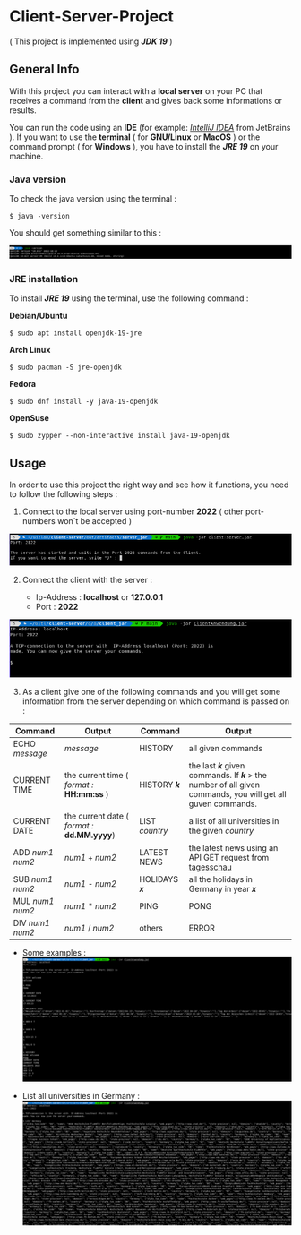 # Client-Server-Project

(  This project is implemented using  _**JDK 19**_  )

##  General Info

With this project you can interact with a **local server** on your PC that receives a command from the **client** and gives back some informations or results.

You can run the code using an **IDE** (for example:  [_IntelliJ IDEA_](https://www.jetbrains.com/idea/) from JetBrains ). If you want to use the **terminal** (  for **GNU/Linux** or **MacOS**  ) or the command prompt (  for **Windows**  ), you have to install the _**JRE 19**_ on your machine.


### Java version

To check the java version using the terminal : 

```
$ java -version
```

You should get something similar to this : 

![](Screenshots/java-version.png)

### JRE installation 

To install _**JRE 19**_ using the terminal, use the following command :


**Debian/Ubuntu**
```
$ sudo apt install openjdk-19-jre 
```

**Arch Linux**
```
$ sudo pacman -S jre-openjdk
```

**Fedora**
```
$ sudo dnf install -y java-19-openjdk
```

**OpenSuse**
```
$ sudo zypper --non-interactive install java-19-openjdk
```

## Usage

In order to use this project the right way and see how it functions, you need to follow the following steps :

1. Connect to the local server using port-number **2022** (  other port-numbers won´t be accepted  )

![](Screenshots/server-first-step.png)

2. Connect the client with the server : 

   * Ip-Address : **localhost** or **127.0.0.1**
   * Port : **2022**

![](Screenshots/client-first-step.png)

3. As a client give one of the following commands and you will get some information from the server depending on which command is passed on : 

Command  | Output | Command | Output                    
------------- | -------------- | ------------ | -----------
ECHO _message_  | _message_ | HISTORY | all given commands
CURRENT TIME  | the current time (  _format :_ **HH:mm:ss**  )| HISTORY **_k_** | the last **_k_** given commands. If **_k_** > the number of all given commands, you will get all guven commands.
CURRENT DATE  | the current date (  _format :_ **dd.MM.yyyy**)| LIST _country_ | a list of all universities in the given _country_ 
ADD _num1 num2_ | _num1_ + _num2_ | LATEST NEWS | the latest news using an API GET request from [tagesschau](https://www.tagesschau.de/api2/)
SUB _num1 num2_ | _num1_ - _num2_ | HOLIDAYS **_x_** | all the holidays in Germany in year **_x_**
MUL _num1 num2_ | _num1_ * _num2_ | PING | PONG
DIV _num1 num2_ | _num1_ / _num2_ | others | ERROR


* Some examples :
![example 1](Screenshots/examples-1.png)

* List all universities in Germany : 
![example 2](Screenshots/examples-2.png)
